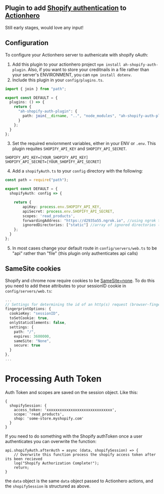 Plugin to add [Shopify authentication](https://help.shopify.com/en/api/getting-started/authentication/oauth) to [Actionhero](https://www.actionherojs.com/)
----------------------------------------------------------------------------------

Still early stages, would love any input!

## Configuration

To configure your Actionhero server to authenicate with shopify oAuth:

1. Add this plugin to your actionhero project `npm install ah-shopify-auth-plugin`. Also, if you want to store your creditnails in a file rather than your server's ENVIRONMENT, you can `npm install dotenv`.
2. Include this plugin in your `config/plugins.ts`.

```ts
import { join } from "path";

export const DEFAULT = {
  plugins: () => {
    return {
      "ah-shopify-auth-plugin": {
        path: join(__dirname, "..", "node_modules", "ah-shopify-auth-plugin")
      }
    };
  }
};
```

3. Set the required enviornment variables, either in your ENV or `.env`.  This plugin requites `SHOPIFY_API_KEY` and `SHOPIFY_API_SECRET`.
```
SHOPIFY_API_KEY=[YOUR_SHOPIFY_API_KEY]
SHOPIFY_API_SECRET=[YOUR_SHOPIFY_API_SECRET]
```

4. Add a `shopifyAuth.ts` to your `config` directory with the following:

```ts
const path = require("path");

export const DEFAULT = {
  shopifyAuth: config => {

    return {
        apiKey: process.env.SHOPIFY_API_KEY,
        apiSecret: process.env.SHOPIFY_API_SECRET,
        scopes: 'read_products',
        forwardingAddress: "https://d2935a55.ngrok.io", //using ngrok to test, normally this would be your application's URL
        ignoredDirectories: ["static"] //array of ignored directories (top level only)
    };
  }
};
```

5. In most cases change your default route in `config/servers/web.ts` to be "api" rather than "file" (this plugin only authenticates api calls)

## SameSite cookies
Shopify and chrome now require cookies to be [SameSite=none](https://help.shopify.com/en/api/guides/samesite-cookies). To do this you need to add these attributes to your sessionID cookie in `config/servers/web.ts`:
```ts
...
// Settings for determining the id of an http(s) request (browser-fingerprint)
fingerprintOptions: {
  cookieKey: "sessionID",
  toSetCookie: true,
  onlyStaticElements: false,
  settings: {
    path: "/",
    expires: 3600000,
    sameSite: "None",
    secure: true
  }
},
...
```

Processing Auth Token
=====================

Auth Token and scopes are saved on the session object. Like this:

```
{
  shopifySession: {
    access_token: 'xxxxxxxxxxxxxxxxxxxxxxxxxxxxxx',
    scope: 'read_products',
    shop: 'some-store.myshopify.com'
  }
}
```

If you need to do something with the Shopify authToken once a user authenticates you can overwrite the function:
```  
api.shopifyAuth.afterAuth = async (data, shopifySession) => {
    // Overwrite this function process the shopify access token after its been recieved
    log("Shopify Authorization Complete!");
    return;
}
```
the `data` object is the same `data` object passed to Actionhero actions, and the `shopifySession` is structured as above.
